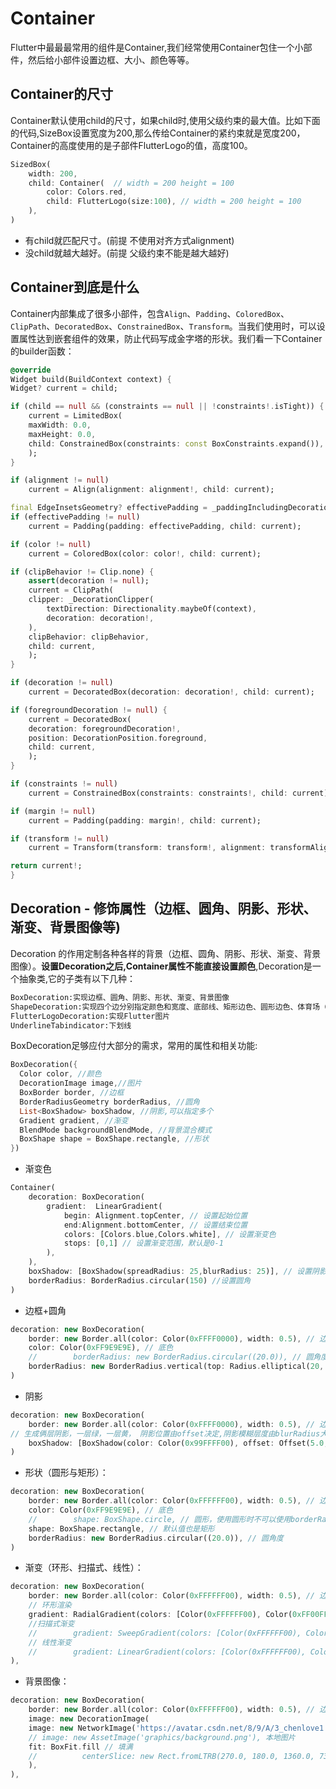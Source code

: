 # Container
Flutter中最最最常用的组件是Container,我们经常使用Container包住一个小部件，然后给小部件设置边框、大小、颜色等等。

## Container的尺寸
Container默认使用child的尺寸，如果child时,使用父级约束的最大值。比如下面的代码,SizeBox设置宽度为200,那么传给Container的紧约束就是宽度200，Container的高度使用的是子部件FlutterLogo的值，高度100。
```dart
SizedBox(
    width: 200,
    child: Container(  // width = 200 height = 100
        color: Colors.red,
        child: FlutterLogo(size:100), // width = 200 height = 100
    ),
)
```

* 有child就匹配尺寸。(前提 不使用对齐方式alignment)
* 没child就越大越好。(前提 父级约束不能是越大越好)


## Container到底是什么
Container内部集成了很多小部件，包含`Align`、`Padding`、`ColoredBox`、`ClipPath`、`DecoratedBox`、`ConstrainedBox`、`Transform`。当我们使用时，可以设置属性达到嵌套组件的效果，防止代码写成金字塔的形状。我们看一下Container的builder函数：
```dart
@override
Widget build(BuildContext context) {
Widget? current = child;

if (child == null && (constraints == null || !constraints!.isTight)) {
    current = LimitedBox(
    maxWidth: 0.0,
    maxHeight: 0.0,
    child: ConstrainedBox(constraints: const BoxConstraints.expand()),
    );
}

if (alignment != null)
    current = Align(alignment: alignment!, child: current);

final EdgeInsetsGeometry? effectivePadding = _paddingIncludingDecoration;
if (effectivePadding != null)
    current = Padding(padding: effectivePadding, child: current);

if (color != null)
    current = ColoredBox(color: color!, child: current);

if (clipBehavior != Clip.none) {
    assert(decoration != null);
    current = ClipPath(
    clipper: _DecorationClipper(
        textDirection: Directionality.maybeOf(context),
        decoration: decoration!,
    ),
    clipBehavior: clipBehavior,
    child: current,
    );
}

if (decoration != null)
    current = DecoratedBox(decoration: decoration!, child: current);

if (foregroundDecoration != null) {
    current = DecoratedBox(
    decoration: foregroundDecoration!,
    position: DecorationPosition.foreground,
    child: current,
    );
}

if (constraints != null)
    current = ConstrainedBox(constraints: constraints!, child: current);

if (margin != null)
    current = Padding(padding: margin!, child: current);

if (transform != null)
    current = Transform(transform: transform!, alignment: transformAlignment, child: current);

return current!;
}
```

## Decoration - 修饰属性（边框、圆角、阴影、形状、渐变、背景图像等)
Decoration 的作用定制各种各样的背景（边框、圆角、阴影、形状、渐变、背景图像）。**设置Decoration之后,Container属性不能直接设置颜色**,Decoration是一个抽象类,它的子类有以下几种：
```markdown
BoxDecoration:实现边框、圆角、阴影、形状、渐变、背景图像
ShapeDecoration:实现四个边分别指定颜色和宽度、底部线、矩形边色、圆形边色、体育场（竖向椭圆）、 角形（八边角）边色
FlutterLogoDecoration:实现Flutter图片
UnderlineTabindicator:下划线
```
BoxDecoration足够应付大部分的需求，常用的属性和相关功能:
```dart
BoxDecoration({
  Color color, //颜色
  DecorationImage image,//图片
  BoxBorder border, //边框
  BorderRadiusGeometry borderRadius, //圆角
  List<BoxShadow> boxShadow, //阴影,可以指定多个
  Gradient gradient, //渐变
  BlendMode backgroundBlendMode, //背景混合模式
  BoxShape shape = BoxShape.rectangle, //形状
})
```
* 渐变色
```dart
Container(
    decoration: BoxDecoration(
        gradient:  LinearGradient( 
            begin: Alignment.topCenter, // 设置起始位置
            end:Alignment.bottomCenter, // 设置结束位置
            colors: [Colors.blue,Colors.white], // 设置渐变色
            stops: [0,1] // 设置渐变范围，默认是0-1
        ),
    ),
    boxShadow: [BoxShadow(spreadRadius: 25,blurRadius: 25)], // 设置阴影
    borderRadius: BorderRadius.circular(150) //设置圆角
)
```
* 边框+圆角
```dart
decoration: new BoxDecoration(
    border: new Border.all(color: Color(0xFFFF0000), width: 0.5), // 边色与边宽度
    color: Color(0xFF9E9E9E), // 底色
    //        borderRadius: new BorderRadius.circular((20.0)), // 圆角度
    borderRadius: new BorderRadius.vertical(top: Radius.elliptical(20, 50)), // 也可控件一边圆角大小
)
```
*  阴影
```dart
decoration: new BoxDecoration(
    border: new Border.all(color: Color(0xFFFF0000), width: 0.5), // 边色与边宽度
// 生成俩层阴影，一层绿，一层黄， 阴影位置由offset决定,阴影模糊层度由blurRadius大小决定（大就更透明更扩散），阴影模糊大小由spreadRadius决定
    boxShadow: [BoxShadow(color: Color(0x99FFFF00), offset: Offset(5.0, 5.0),    blurRadius: 10.0, spreadRadius: 2.0), BoxShadow(color: Color(0x9900FF00), offset: Offset(1.0, 1.0)), BoxShadow(color: Color(0xFF0000FF))],
)
```
* 形状（圆形与矩形）：
```dart
decoration: new BoxDecoration(
    border: new Border.all(color: Color(0xFFFFFF00), width: 0.5), // 边色与边宽度
    color: Color(0xFF9E9E9E), // 底色
    //        shape: BoxShape.circle, // 圆形，使用圆形时不可以使用borderRadius
    shape: BoxShape.rectangle, // 默认值也是矩形
    borderRadius: new BorderRadius.circular((20.0)), // 圆角度
)
```

* 渐变（环形、扫描式、线性）：
```dart
decoration: new BoxDecoration(
    border: new Border.all(color: Color(0xFFFFFF00), width: 0.5), // 边色与边宽度
    // 环形渲染
    gradient: RadialGradient(colors: [Color(0xFFFFFF00), Color(0xFF00FF00), Color(0xFF00FFFF)],radius: 1, tileMode: TileMode.mirror)
    //扫描式渐变
    //        gradient: SweepGradient(colors: [Color(0xFFFFFF00), Color(0xFF00FF00), Color(0xFF00FFFF)], startAngle: 0.0, endAngle: 1*3.14)
    // 线性渐变
    //        gradient: LinearGradient(colors: [Color(0xFFFFFF00), Color(0xFF00FF00), Color(0xFF00FFFF)], begin: FractionalOffset(1, 0), end: FractionalOffset(0, 1))
),
```
* 背景图像：
```dart
decoration: new BoxDecoration(
    border: new Border.all(color: Color(0xFFFFFF00), width: 0.5), // 边色与边宽度
    image: new DecorationImage(
    image: new NetworkImage('https://avatar.csdn.net/8/9/A/3_chenlove1.jpg'), // 网络图片
    // image: new AssetImage('graphics/background.png'), 本地图片
    fit: BoxFit.fill // 填满
    //          centerSlice: new Rect.fromLTRB(270.0, 180.0, 1360.0, 730.0),// 固定大小
    ),
),
```

